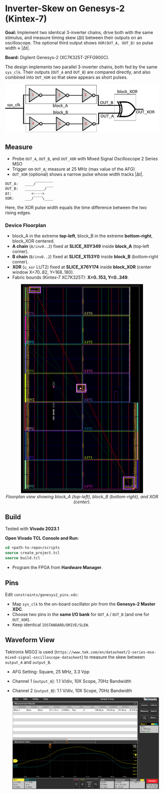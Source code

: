 # Inverter-Skew on Genesys-2 (Kintex-7)

**Goal:** Implement two identical 3-inverter chains, drive both with the same stimulus, and measure timing skew (Δt) between their outputs on an oscilloscope. The optional third output shows `XOR(OUT_A, OUT_B)` so pulse width ≈ |Δt|.

**Board:** Digilent Genesys-2 (XC7K325T-2FFG900C).

The design implements two parallel 3-inverter chains, both fed by the same `sys_clk`. Their outputs (`OUT_A` and `OUT_B`) are compared directly, and also combined into `OUT_XOR` so that skew appears as short pulses.

![RTL schematic](pictures/inverter_skew_blocks.jpg)

## Measure
- Probe `OUT_A`, `OUT_B`, and `OUT_XOR` with Mixed Signal Oscilloscope 2 Series MSO
- Trigger on `OUT_A`; measure at 25 MHz (max value of the AFG)
- `OUT_XOR` (optional) shows a narrow pulse whose width tracks |Δt|.

```text
OUT_A:   ____/‾‾‾‾‾‾‾‾
OUT_B:   _________/‾‾‾
Δt:         <---->
XOR:     ___/‾‾‾‾\____
```
Here, the XOR pulse width equals the time difference between the two rising edges.

### Device Floorplan
- block_A in the extreme **top‑left**, block_B in the extreme **bottom‑right**, block_XOR centered.
- **A chain** (`A/inv0..2`) fixed at **SLICE_X0Y349** inside **block_A** (top‑left corner).
- **B chain** (`B/inv0..2`) fixed at **SLICE_X153Y0** inside **block_B** (bottom‑right corner).
- **XOR** (`u_xor` LUT2) fixed at **SLICE_X76Y174** inside **block_XOR** (center window X=70..82, Y=168..180).
- Fabric bounds (Kintex‑7 XC7K325T): **X=0..153, Y=0..349**.



<p align="center">
  <img src="pictures/FloorPlanning.png" alt="Floorplan result" width="400"/>
  <br>
  <em>Floorplan view showing block_A (top-left), block_B (bottom-right), and XOR (center).</em>
</p>



## Build
Tested with **Vivado 2023.1**

**Open Vivado TCL Console and Run:**  
   ```tcl
   cd <path-to-repo>/scripts
   source create_project.tcl
   source build.tcl
```

- Program the FPGA from **Hardware Manager**.

## Pins
Edit `constraints/genesys2_pins.xdc`:
- Map `sys_clk` to the on-board oscillator pin from the **Genesys-2 Master XDC**.
- Choose two pins in the **same I/O bank** for `OUT_A` / `OUT_B` (and one for `OUT_XOR`).
- Keep identical `IOSTANDARD/DRIVE/SLEW`.

## Waveform View
Tektronix MSO2 is used (`https://www.tek.com/en/datasheet/2-series-mso-mixed-signal-oscilloscope-datasheet`) to measure the skew between `output_A` and `output_B`.
- AFG Setting: Square, 25 MHz, 3.3 Vpp
- Channel 1 (`output_A`): 1.1 V/div, 10X Scope, 70Hz Bandwidth
- Channel 2 (`output_B`): 1.1 V/div, 10X Scope, 70Hz Bandwidth

 
  <p align="center">
  <img src="/pictures/MSO2.png" alt="Floorplan result" width="800"/>
  <br>
</p>



